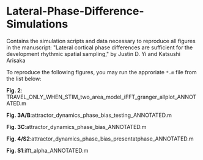 # Lateral-Phase-Difference-Simulations
Contains the simulation scripts and data necessary to reproduce all figures in the manuscript: "Lateral cortical phase differences are sufficient for the development rhythmic spatial sampling," by Justin D. Yi and  Katsushi Arisaka

To reproduce the following figures, you may run the approriate `*.m` file from the list below:

**Fig. 2**: TRAVEL_ONLY_WHEN_STIM_two_area_model_iFFT_granger_allplot_ANNOTATED.m


**Fig. 3A/B**:attractor_dynamics_phase_bias_testing_ANNOTATED.m


**Fig. 3C**:attractor_dynamics_phase_bias_ANNOTATED.m


**Fig. 4/S2**:attractor_dynamics_phase_bias_presentatphase_ANNOTATED.m


**Fig. S1**:ifft_alpha_ANNOTATED.m

